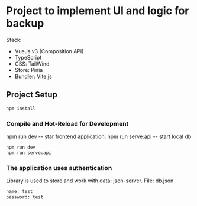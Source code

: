 # Project to implement UI and logic for backup

Stack:

- VueJs v3 (Composition API)
- TypeScript
- CSS: TailWind
- Store: Pinia
- Bundler: Vite.js

## Project Setup

```sh
npm install
```

### Compile and Hot-Reload for Development

npm run dev -- star frontend application.
npm run serve:api -- start local db

```sh
npm run dev
npm run serve:api
```

### The application uses authentication

Library is used to store and work with data: json-server. File: db.json

```sh
name: test
password: test
```
